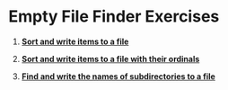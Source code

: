 # Empty File Finder Exercises

1. **[Sort and write items to a file](https://github.com/inancgumus/learngo/tree/master/17-project-empty-file-finder/exercises/1-sort-to-a-file)**

2. **[Sort and write items to a file with their ordinals](https://github.com/inancgumus/learngo/tree/master/17-project-empty-file-finder/exercises/2-sort-to-a-file-2)**

3. **[Find and write the names of subdirectories to a file](https://github.com/inancgumus/learngo/tree/master/17-project-empty-file-finder/exercises/3-print-directories)**

